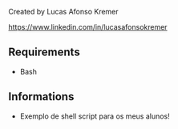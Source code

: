 Created by Lucas Afonso Kremer

https://www.linkedin.com/in/lucasafonsokremer

Requirements
------------

* Bash

Informations
------------

* Exemplo de shell script para os meus alunos!
